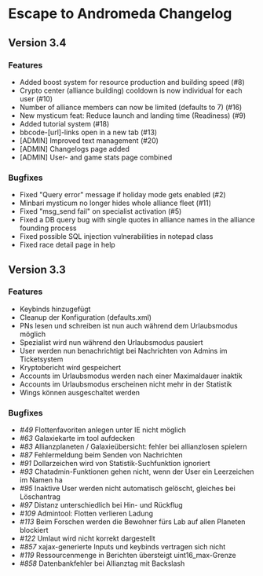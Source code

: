 Escape to Andromeda Changelog
=============================

Version 3.4
------------

### Features ###

 * Added boost system for resource production and building speed (#8)
 * Crypto center (alliance building) cooldown is now individual for each user (#10)
 * Number of alliance members can now be limited (defaults to 7) (#16)
 * New mysticum feat: Reduce launch and landing time (Readiness) (#9)
 * Added tutorial system (#18)
 * bbcode-[url]-links open in a new tab (#13)
 * [ADMIN] Improved text management (#20)
 * [ADMIN] Changelogs page added
 * [ADMIN] User- and game stats page combined

### Bugfixes ###

 * Fixed "Query error" message if holiday mode gets enabled (#2)
 * Minbari mysticum no longer hides whole alliance fleet (#11)
 * Fixed "msg_send fail" on specialist activation (#5)
 * Fixed a DB query bug with single quotes in alliance names in the alliance founding process
 * Fixed possible SQL injection vulnerabilities in notepad class
 * Fixed race detail page in help

Version 3.3
-----------

### Features ###

 * Keybinds hinzugefügt
 * Cleanup der Konfiguration (defaults.xml)
 * PNs lesen und schreiben ist nun auch während dem Urlaubsmodus möglich
 * Spezialist wird nun während den Urlaubsmodus pausiert
 * User werden nun benachrichtigt bei Nachrichten von Admins im Ticketsystem
 * Kryptobericht wird gespeichert
 * Accounts im Urlaubsmodus werden nach einer Maximaldauer inaktik
 * Accounts im Urlaubsmodus erscheinen nicht mehr in der Statistik
 * Wings können ausgeschaltet werden


### Bugfixes ###

  * *#49* Flottenfavoriten anlegen unter IE nicht möglich
  * *#63* Galaxiekarte im tool aufdecken
  * *#83* Allianzplaneten / Galaxieübersicht: fehler bei allianzlosen spielern
  * *#87* Fehlermeldung beim Senden von Nachrichten
  * *#91* Dollarzeichen wird von Statistik-Suchfunktion ignoriert
  * *#93* Chatadmin-Funktionen gehen nicht, wenn der User ein Leerzeichen im Namen ha
  * *#95* Inaktive User werden nicht automatisch gelöscht, gleiches bei Löschantrag
  * *#97* Distanz unterschiedlich bei Hin- und Rückflug
  * *#109* Admintool: Flotten verlieren Ladung
  * *#113* Beim Forschen werden die Bewohner fürs Lab auf allen Planeten blockiert
  * *#122* Umlaut wird nicht korrekt dargestellt
  * *#857* xajax-generierte Inputs und keybinds vertragen sich nicht
  * *#119* Ressourcenmenge in Berichten übersteigt uint16_max-Grenze
  * *#858* Datenbankfehler bei Allianztag mit Backslash 
